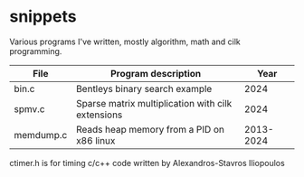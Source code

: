 # snippets
Various programs I've written, mostly algorithm, math and cilk programming.

File | Program description | Year |
--- | --- | --- | 
bin.c | Bentleys binary search example | 2024 |
spmv.c | Sparse matrix multiplication with cilk extensions | 2024 |
memdump.c | Reads heap memory from a PID on x86 linux | 2013-2024 |

ctimer.h is for timing c/c++ code written by Alexandros-Stavros Iliopoulos
